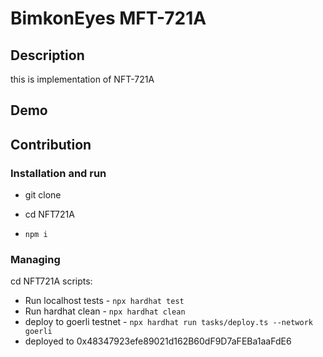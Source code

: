 # BimkonEyes MFT-721A

## Description

this is implementation of NFT-721A

## Demo 


## Contribution

### Installation and run

- git clone 

- cd NFT721A
- ```npm i```


### Managing

cd NFT721A scripts:

* Run localhost tests  - ```npx hardhat test```
* Run hardhat clean  - ```npx hardhat clean```
* deploy to goerli testnet - ```npx hardhat run tasks/deploy.ts --network goerli```
* deployed to 0x48347923efe89021d162B60dF9D7aFEBa1aaFdE6